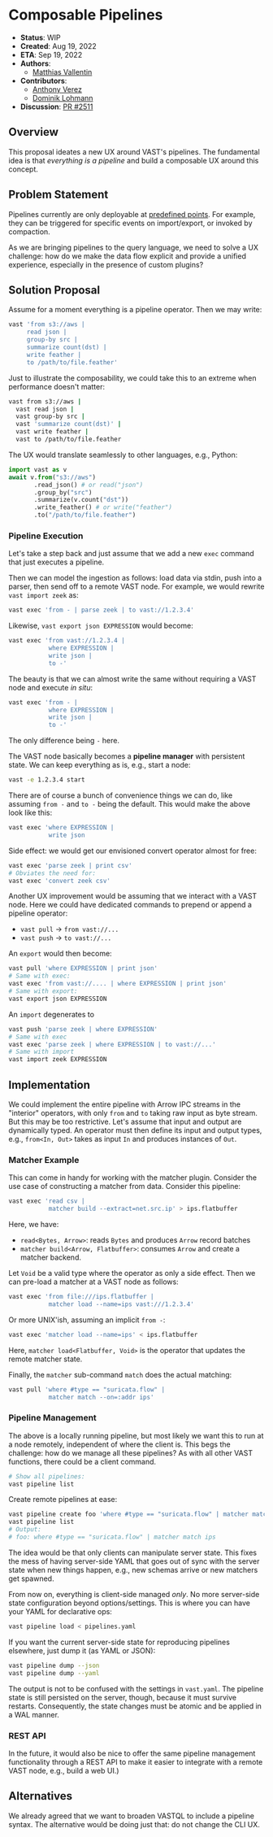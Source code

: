 # Composable Pipelines

- **Status**: WIP
- **Created**: Aug 19, 2022
- **ETA**: Sep 19, 2022
- **Authors**:
  - [Matthias Vallentin](https://github.com/mavam)
- **Contributors**:
  - [Anthony Verez](https://github.com/netantho)
  - [Dominik Lohmann](https://github.com/dominiklohmann)
- **Discussion**: [PR #2511](https://github.com/tenzir/vast/pull/2511)

## Overview

This proposal ideates a new UX around VAST's pipelines. The fundamental idea is
that *everything is a pipeline* and build a composable UX around this concept.

## Problem Statement

Pipelines currently are only deployable at [predefined
points](https://vast.io/docs/use-vast/transform). For example, they can be
triggered for specific events on import/export, or invoked by compaction.

As we are bringing pipelines to the query language, we need to solve a UX
challenge: how do we make the data flow explicit and provide a unified
experience, especially in the presence of custom plugins?

## Solution Proposal

Assume for a moment everything is a pipeline operator. Then we may write:

 ```bash
vast 'from s3://aws |
      read json |
      group-by src |
      summarize count(dst) |
      write feather |
      to /path/to/file.feather'
```

Just to illustrate the composability, we could take this to an extreme when
performance doesn't matter:

```bash
vast from s3://aws |
  vast read json |
  vast group-by src |
  vast 'summarize count(dst)' |
  vast write feather |
  vast to /path/to/file.feather
```

The UX would translate seamlessly to other languages, e.g., Python:

```python
import vast as v
await v.from("s3://aws")
       .read_json() # or read("json")
       .group_by("src")
       .summarize(v.count("dst"))
       .write_feather() # or write("feather")
       .to("/path/to/file.feather")
```

### Pipeline Execution

Let's take a step back and just assume that we add a new `exec` command that
just executes a pipeline.

Then we can model the ingestion as follows: load data via stdin, push into a
parser, then send off to a remote VAST node. For example, we would rewrite
`vast import zeek` as:

```bash
vast exec 'from - | parse zeek | to vast://1.2.3.4'
```

Likewise, `vast export json EXPRESSION` would become:

```bash
vast exec 'from vast://1.2.3.4 |
           where EXPRESSION |
           write json |
           to -'
```

The beauty is that we can almost write the same without requiring a VAST node
and execute *in situ*:

```bash
vast exec 'from - |
           where EXPRESSION |
           write json |
           to -'
```

The only difference being `-` here.

The VAST node basically becomes a **pipeline manager** with persistent state. We
can keep everything as is, e.g., start a node:

```bash
vast -e 1.2.3.4 start
```

There are of course a bunch of convenience things we can do, like assuming `from
-` and `to -` being the default. This would make the above look like this:

```bash
vast exec 'where EXPRESSION |
           write json
```

Side effect: we would get our envisioned convert operator almost for free:

```bash
vast exec 'parse zeek | print csv'
# Obviates the need for:
vast exec 'convert zeek csv'
```

Another UX improvement would be assuming that we interact with a VAST node. Here
we could have dedicated commands to prepend or append a pipeline operator:

- `vast pull` → `from vast://...`
- `vast push` → `to vast://...`

An `export` would then become:

```bash
vast pull 'where EXPRESSION | print json'
# Same with exec:
vast exec 'from vast://.... | where EXPRESSION | print json'
# Same with export:
vast export json EXPRESSION
```

An `import` degenerates to

```bash
vast push 'parse zeek | where EXPRESSION'
# Same with exec
vast exec 'parse zeek | where EXPRESSION | to vast://...'
# Same with import
vast import zeek EXPRESSION
```

## Implementation

We could implement the entire pipeline with Arrow IPC streams in the "interior"
operators, with only `from` and `to` taking raw input as byte stream. But this
may be too restrictive. Let's assume that input and output are dynamically
typed. An operator must then define its input and output types, e.g., `from<In,
Out>` takes as input `In` and produces instances of `Out`.

### Matcher Example

This can come in handy for working with the matcher plugin. Consider the use
case of constructing a matcher from data. Consider this pipeline:

```bash
vast exec 'read csv |
           matcher build --extract=net.src.ip' > ips.flatbuffer
```

Here, we have:

- `read<Bytes, Arrow>`: reads `Bytes` and produces `Arrow` record batches
- `matcher build<Arrow, Flatbuffer>`: consumes `Arrow` and create a matcher
  backend.

Let `Void` be a valid type where the operator as only a side effect. Then we can
pre-load a matcher at a VAST node as follows:

```bash
vast exec 'from file:///ips.flatbuffer |
           matcher load --name=ips vast:///1.2.3.4'
```

Or more UNIX'ish, assuming an implicit `from -`:

```bash
vast exec 'matcher load --name=ips' < ips.flatbuffer
```

Here, `matcher load<Flatbuffer, Void>` is the operator that updates the remote
matcher state.

Finally, the `matcher` sub-command `match` does the actual matching:

```bash
vast pull 'where #type == "suricata.flow" |
           matcher match --on=:addr ips'
```

### Pipeline Management

The above is a locally running pipeline, but most likely we want this to run at
a node remotely, independent of where the client is. This begs the challenge:
how do we manage all these pipelines? As with all other VAST functions, there
could be a client command.

```bash
# Show all pipelines:
vast pipeline list
```

Create remote pipelines at ease:

```bash
vast pipeline create foo 'where #type == "suricata.flow" | matcher match ips'
vast pipeline list
# Output:
# foo: where #type == "suricata.flow" | matcher match ips
```

The idea would be that only clients can manipulate server state. This fixes
the mess of having server-side YAML that goes out of sync with the server
state when new things happen, e.g., new schemas arrive or new matchers get
spawned.

From now on, everything is client-side managed *only*. No more server-side
state configuration beyond options/settings. This is where you can
have your YAML for declarative ops:

```bash
vast pipeline load < pipelines.yaml
```

If you want the current server-side state for reproducing pipelines elsewhere,
just dump it (as YAML or JSON):

```bash
vast pipeline dump --json
vast pipeline dump --yaml
```

The output is not to be confused with the settings in `vast.yaml`. The pipeline
state is still persisted on the server, though, because it must survive
restarts. Consequently, the state changes must be atomic and be applied
in a WAL manner.

### REST API

In the future, it would also be nice to offer the same pipeline management
functionality through a REST API to make it easier to integrate with a
remote VAST node, e.g., build a web UI.)

## Alternatives

We already agreed that we want to broaden VASTQL to include a pipeline syntax.
The alternative would be doing just that: do not change the CLI UX.
